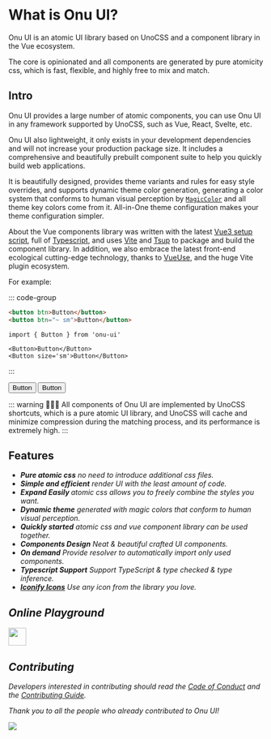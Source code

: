 # What is Onu UI?

Onu UI is an atomic UI library based on UnoCSS and a component library in the Vue ecosystem.

The core is opinionated and all components are generated by pure atomicity css, which is fast, flexible, and highly free to mix and match.

## Intro

Onu UI provides a large number of atomic components, you can use Onu UI in any framework supported by UnoCSS, such as Vue, React, Svelte, etc.

Onu UI also lightweight, it only exists in your development dependencies and will not increase your production package size. It includes a comprehensive and beautifully prebuilt component suite to help you quickly build web applications.

It is beautifully designed, provides theme variants and rules for easy style overrides, and supports dynamic theme color generation, generating a color system that conforms to human visual perception by [`MagicColor`](https://github.com/zyyv/magic-color) and all theme key colors come from it. All-in-One theme configuration makes your theme configuration simpler.

About the Vue components library was written with the latest [Vue3 setup script](https://vuejs.org/guide/typescript/composition-api.html), full of [Typescript](https://www.typescriptlang.org/), and uses [Vite](https://vitejs.dev/) and [Tsup](https://github.com/egoist/tsup) to package and build the component library. In addition, we also embrace the latest front-end ecological cutting-edge technology, thanks to [VueUse](https://vueuse.org/), and the huge Vite plugin ecosystem.

For example:

::: code-group
  ```html [unocss]
  <button btn>Button</button>
  <button btn="~ sm">Button</button>
  ```
  ```vue [vue]
  import { Button } from 'onu-ui'

  <Button>Button</Button>
  <Button size='sm'>Button</Button>
  ```
:::

<button btn>Button</button>
<button ml-2 btn="~ sm">Button</button>

::: warning 🌟🌟🌟
All components of Onu UI are implemented by UnoCSS shortcuts, which is a pure atomic UI library, and UnoCSS will cache and minimize compression during the matching process, and its performance is extremely high.
:::

## Features

<ul important="list-none pl-0">
<li flex="~ items-center gap-2" class="group">
<i i-carbon-badge shrink-0 group-hover:text-theme-500 />
<b shrink-0>Pure atomic css</b> no need to introduce additional css files.
</li>
<li flex="~ items-center gap-2" class="group">
<i i-carbon-ibm-watsonx-code-assistant-for-z-refactor shrink-0 group-hover:text-theme-500 />
<b shrink-0>Simple and efficient</b> render UI with the least amount of code.
</li>
<li flex="~ items-center gap-2" class="group">
<i i-carbon-ibm-watson-studio shrink-0 group-hover:text-theme-500 />
<b shrink-0>Expand Easily </b> atomic css allows you to freely combine the styles you want.
</li>
<li flex="~ items-center gap-2" class="group">
<i i-carbon-color-palette shrink-0 group-hover:text-theme-500 />
<b shrink-0>Dynamic theme</b> generated with magic colors that conform to human visual perception.
</li>
<li flex="~ items-center gap-2" class="group">
<i i-carbon-chart-relationship shrink-0 group-hover:text-theme-500 />
<b shrink-0>Quickly started</b> atomic css and vue component library can be used together.
</li>

<li flex="~ items-center gap-2" class="group">
<i i-carbon-heat-map-02 shrink-0 group-hover:text-theme-500 />
<b shrink-0>Components Design</b> Neat & beautiful crafted UI components.
</li>
<li flex="~ items-center gap-2" class="group">
<i i-carbon-join-inner shrink-0 group-hover:text-theme-500 />
<b shrink-0>On demand</b> Provide resolver to automatically import only used components.
</li>
<li flex="~ items-center gap-2" class="group">
<i i-carbon-types shrink-0 group-hover:text-theme-500 />
<b shrink-0>Typescript Support</b> Support TypeScript & type checked & type inference.
</li>
<li flex="~ items-center gap-2" class="group">
<i i-carbon-3rd-party-connected shrink-0 group-hover:text-theme-500 />
<b shrink-0><a important-fw-600 href="https://icones.js.org/" target="_blank">Iconify Icons</a></b> Use any icon from the library you love.
</li>
</ul>

## Online Playground

<a target="_blank"  href="https://stackblitz.com/edit/onu-starter">
<img src="https://img.shields.io/badge/Try%20on%20Stackblitz-1877F2?style=for-the-badge&logo=stackblitz&logoColor=white" height="35" />
</a>

<!-- ## Discussions

Since `OnuUI` is under intensive development, we need your valuable comments and feature requirements of the component

Welcome to contact us at [Discussions](https://github.com/onu-ui/onu-ui/discussions) or [Issues](https://github.com/onu-ui/onu-ui/issues/new/choose), we will be more than happy to reply to your message.

If you submit any bugs, please use the [OnuUI Playground](https://onu.zyob.top/play/) to provide a minimal reproduction. -->

## Contributing

Developers interested in contributing should read the [Code of Conduct](https://github.com/onu-ui/onu-ui/blob/main/CODE_OF_CONDUCT.md) and the [Contributing Guide](https://github.com/onu-ui/onu-ui/blob/main/CONTRIBUTING.md).

Thank you to all the people who already contributed to Onu UI!

<a href="https://github.com/onu-ui/onu-ui/graphs/contributors"><img src="https://contributors.nn.ci/api?repo=onu-ui/onu-ui" /></a>

